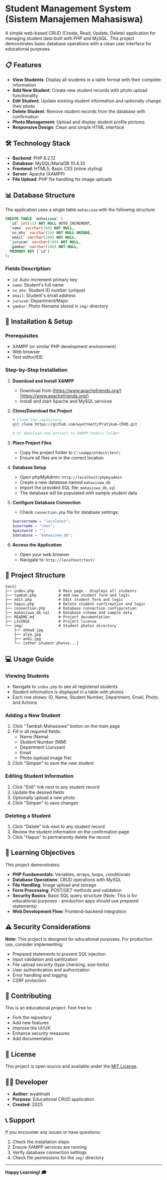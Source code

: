 # Student Management System (Sistem Manajemen Mahasiswa)

A simple web-based CRUD (Create, Read, Update, Delete) application for managing student data built with PHP and MySQL. This project demonstrates basic database operations with a clean user interface for educational purposes.

## 📋 Features

- **View Students**: Display all students in a table format with their complete information
- **Add New Student**: Create new student records with photo upload functionality
- **Edit Student**: Update existing student information and optionally change their photo
- **Delete Student**: Remove student records from the database with confirmation
- **Photo Management**: Upload and display student profile pictures
- **Responsive Design**: Clean and simple HTML interface

## 🛠️ Technology Stack

- **Backend**: PHP 8.2.12
- **Database**: MySQL/MariaDB 10.4.32
- **Frontend**: HTML5, Basic CSS (inline styling)
- **Server**: Apache (XAMPP)
- **File Upload**: PHP file handling for image uploads

## 📊 Database Structure

The application uses a single table `mahasiswa` with the following structure:

```sql
CREATE TABLE `mahasiswa` (
  `id` int(11) NOT NULL AUTO_INCREMENT,
  `nama` varchar(100) NOT NULL,
  `no_mhs` varchar(20) NOT NULL UNIQUE,
  `email` varchar(100) NOT NULL,
  `jurusan` varchar(100) NOT NULL,
  `gambar` varchar(100) NOT NULL,
  PRIMARY KEY (`id`)
);
```

### Fields Description:
- `id`: Auto-increment primary key
- `nama`: Student's full name
- `no_mhs`: Student ID number (unique)
- `email`: Student's email address
- `jurusan`: Department/Major
- `gambar`: Photo filename stored in `img/` directory

## 🚀 Installation & Setup

### Prerequisites
- XAMPP (or similar PHP development environment)
- Web browser
- Text editor/IDE

### Step-by-Step Installation

1. **Download and Install XAMPP**
   - Download from [https://www.apachefriends.org/](https://www.apachefriends.org/)
   - Install and start Apache and MySQL services

2. **Clone/Download the Project**
   ```bash
   # Clone the repository
   git clone https://github.com/wyattmatt/Pratikum-CRUD.git
   
   # Or download and extract to XAMPP htdocs folder
   ```

3. **Place Project Files**
   - Copy the project folder to `C:\xampp\htdocs\test\`
   - Ensure all files are in the correct location

4. **Database Setup**
   - Open phpMyAdmin: `http://localhost/phpmyadmin`
   - Create a new database named `mahasiswa_db`
   - Import the provided SQL file: `mahasiswa_db.sql`
   - The database will be populated with sample student data

5. **Configure Database Connection**
   - Check `connection.php` file for database settings:
   ```php
   $servername = "localhost";
   $username = "root";
   $password = "";
   $database = "mahasiswa_db";
   ```

6. **Access the Application**
   - Open your web browser
   - Navigate to: `http://localhost/test/`

## 📁 Project Structure

```
test/
├── index.php           # Main page - displays all students
├── tambah.php          # Add new student form and logic
├── edit.php            # Edit student form and logic
├── hapus.php           # Delete student confirmation and logic
├── connection.php      # Database connection configuration
├── mahasiswa_db.sql    # Database schema and sample data
├── README.md           # Project documentation
├── LICENSE             # Project license
└── img/                # Student photos directory
    ├── ahmad.jpg
    ├── alya.jpg
    ├── andi.jpg
    └── [other student photos...]
```

## 💻 Usage Guide

### Viewing Students
- Navigate to `index.php` to see all registered students
- Student information is displayed in a table with photos
- Each row shows: ID, Name, Student Number, Department, Email, Photo, and Actions

### Adding a New Student
1. Click "Tambah Mahasiswa" button on the main page
2. Fill in all required fields:
   - Name (Nama)
   - Student Number (NIM)
   - Department (Jurusan)
   - Email
   - Photo (upload image file)
3. Click "Simpan" to save the new student

### Editing Student Information
1. Click "Edit" link next to any student record
2. Update the desired fields
3. Optionally upload a new photo
4. Click "Simpan" to save changes

### Deleting a Student
1. Click "Delete" link next to any student record
2. Review the student information on the confirmation page
3. Click "Hapus" to permanently delete the record

## 🎯 Learning Objectives

This project demonstrates:
- **PHP Fundamentals**: Variables, arrays, loops, conditionals
- **Database Operations**: CRUD operations with MySQL
- **File Handling**: Image upload and storage
- **Form Processing**: POST/GET methods and validation
- **Security Basics**: Basic SQL query structure (Note: This is for educational purposes - production apps should use prepared statements)
- **Web Development Flow**: Frontend-backend integration

## ⚠️ Security Considerations

**Note**: This project is designed for educational purposes. For production use, consider implementing:
- Prepared statements to prevent SQL injection
- Input validation and sanitization
- File upload security (type checking, size limits)
- User authentication and authorization
- Error handling and logging
- CSRF protection

## 🤝 Contributing

This is an educational project. Feel free to:
- Fork the repository
- Add new features
- Improve the UI/UX
- Enhance security measures
- Add documentation

## 📝 License

This project is open source and available under the [MIT License](LICENSE).

## 👨‍💻 Developer

- **Author**: wyattmatt
- **Purpose**: Educational CRUD application
- **Created**: 2025

## 📞 Support

If you encounter any issues or have questions:
1. Check the installation steps
2. Ensure XAMPP services are running
3. Verify database connection settings
4. Check file permissions for the `img/` directory

---

**Happy Learning! 🎓**